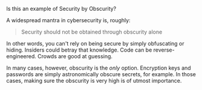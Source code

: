 Is this an example of Security by Obscurity?

A widespread mantra in cybersecurity is, roughly:

>  Security should not be obtained through obscurity alone

In other words, you can't rely on being secure by simply obfuscating or hiding. Insiders could betray that knowledge. Code can be reverse-engineered. Crowds are good at guessing.

In many cases, however, obscurity is the *only* option. Encryption keys and passwords are simply astronomically obscure secrets, for example. In those cases, making sure the obscurity is very high is of utmost importance.